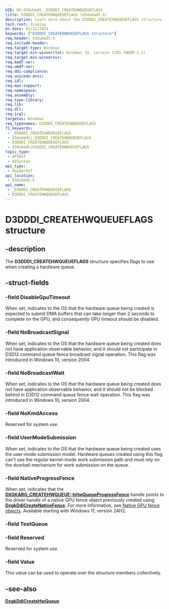 ```yaml
---
UID: NS:d3dukmdt._D3DDDI_CREATEHWQUEUEFLAGS
title: D3DDDI_CREATEHWQUEUEFLAGS (d3dukmdt.h)
description: Learn more about the D3DDDI_CREATEHWQUEUEFLAGS structure.
tech.root: display
ms.date: 03/21/2024
keywords: ["D3DDDI_CREATEHWQUEUEFLAGS structure"]
req.header: d3dukmdt.h
req.include-header: 
req.target-type: Windows
req.target-min-winverclnt: Windows 10, version 1703 (WDDM 2.2)
req.target-min-winversvr: 
req.kmdf-ver: 
req.umdf-ver: 
req.ddi-compliance: 
req.unicode-ansi: 
req.idl: 
req.max-support: 
req.namespace: 
req.assembly: 
req.type-library: 
req.lib: 
req.dll: 
req.irql: 
targetos: Windows
req.typenames: D3DDDI_CREATEHWQUEUEFLAGS
f1_keywords:
 - _D3DDDI_CREATEHWQUEUEFLAGS
 - d3dukmdt/_D3DDDI_CREATEHWQUEUEFLAGS
 - D3DDDI_CREATEHWQUEUEFLAGS
 - d3dukmdt/D3DDDI_CREATEHWQUEUEFLAGS
topic_type:
 - APIRef
 - kbSyntax
api_type:
 - HeaderDef
api_location:
 - d3dukmdt.h
api_name:
 - _D3DDDI_CREATEHWQUEUEFLAGS
 - D3DDDI_CREATEHWQUEUEFLAGS
---
```


# D3DDDI_CREATEHWQUEUEFLAGS structure

## -description

The **D3DDDI_CREATEHWQUEUEFLAGS** structure specifies flags to use when creating a hardware queue.

## -struct-fields

### -field DisableGpuTimeout

When set, indicates to the OS that the hardware queue being created is expected to submit DMA buffers that can take longer than 2 seconds to complete on the GPU, and consequently GPU timeout should be disabled.

### -field NoBroadcastSignal

When set, indicates to the OS that the hardware queue being created does not have application observable behavior, and it should not participate in D3D12 command queue fence broadcast signal operation. This flag was introduced in Windows 10, version 2004.

### -field NoBroadcastWait

When set, indicates to the OS that the hardware queue being created does not have application observable behavior, and it should not be blocked behind in D3D12 command queue fence wait operation. This flag was introduced in Windows 10, version 2004.

### -field NoKmdAccess

Reserved for system use.

### -field UserModeSubmission

When set, indicates to the OS that the hardware queue being created uses the user-mode submission model. Hardware queues created using this flag can't use the regular kernel-mode work submission path and must rely on the doorbell mechanism for work submission on the queue.

### -field NativeProgressFence

When set, indicates that the [**DXGKARG_CREATEHWQUEUE::hHwQueueProgressFence**](../d3dkmddi/ns-d3dkmddi-dxgkarg_createhwqueue.md) handle points to the driver handle of a native GPU fence object previously created using [**DxgkDdiCreateNativeFence**](../d3dkmddi/nc-d3dkmddi-dxgkddi_createnativefence.md). For more information, see [Native GPU fence objects](/windows-hardware/drivers/display/native-gpu-fence-objects). Available starting with Windows 11, version 24H2.

### -field TestQueue

### -field Reserved

Reserved for system use.

### -field Value

This value can be used to operate over the structure members collectively.

## -see-also

[**DxgkDdiCreateHwQueue**](../d3dkmddi/nc-d3dkmddi-dxgkddi_createhwqueue.md)
